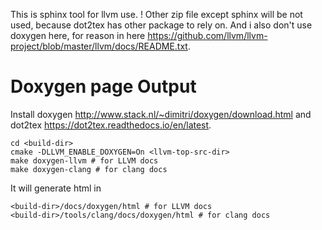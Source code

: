 
This is sphinx tool for llvm use.
! Other zip file except  sphinx will be not used, because dot2tex has other package to rely on. And i also don't use doxygen here, for reason in here https://github.com/llvm/llvm-project/blob/master/llvm/docs/README.txt.

Doxygen page Output
==============

Install doxygen <http://www.stack.nl/~dimitri/doxygen/download.html> and dot2tex <https://dot2tex.readthedocs.io/en/latest>.

    cd <build-dir>
    cmake -DLLVM_ENABLE_DOXYGEN=On <llvm-top-src-dir>
    make doxygen-llvm # for LLVM docs
    make doxygen-clang # for clang docs

It will generate html in

    <build-dir>/docs/doxygen/html # for LLVM docs
    <build-dir>/tools/clang/docs/doxygen/html # for clang docs
